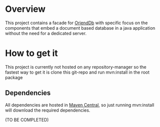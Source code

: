 # Overview

This project contains a facade for [OriendDb](http://orientdb.com/orientdb/) with specific focus on the components that embed a document based database in a java application without the need for 
a dedicated server.

# How to get it

This project is currently not hosted on any repository-manager so the fastest way to get it is clone this git-repo and run mvn:install
in the root package

## Dependencies

All dependencies are hosted in [Maven Central](http://mvnrepository.com/), so just running mvn:install will download the required dependencies.

(TO BE COMPLETED)
